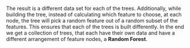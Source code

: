 The result is a different data set for each of the trees. Additionally, while building the tree, instead of calculating which feature to choose, at each node, the tree will pick a random feature out of a random subset of the features. This ensures that each of the trees is built differently. In the end we get a collection of trees, that each have their own data and have a different arrangement of feature nodes, a **Random Forest**.